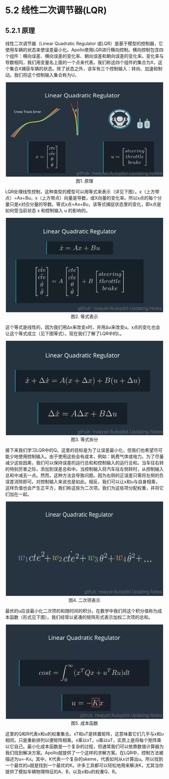 # 5.2 线性二次调节器(LQR)

## 5.2.1 原理

线性二次调节器（Linear Quadratic Regulator 或LQR）是基于模型的控制器，它使用车辆的状态来使误差最小化。Apollo使用LQR进行横向控制。横向控制包含四个组件：横向误差、横向误差的变化率、朝向误差和朝向误差的变化率。变化率与导数相同，我们用变量名上面的一个点来代表。我们称这四个组件的集合为X，这个集合X捕获车辆的状态。除了状态之外，该车有三个控制输入：转向、加速和制动。我们将这个控制输入集合称为U。

<div align=center>
<img src="./imgs/5.2.1.jpg" width="500" height="300"> 
</div>
<div align=center>图1. 原理 </div>

LQR处理线性控制，这种类型的模型可以用等式来表示（详见下图）。x（上方带点）=Ax+Bu，x（上方带点）向量是导数，或X向量的变化率。所以x点的每个分量只是x对应分量的导数。等式x点=Ax+Bu，该等式捕捉状态里的变化，即x点是如何受当前状态 x 和控制输入 u 的影响的。

<div align=center>
<img src="./imgs/5.2.2.jpg" width="500" height="300"> 
</div>
<div align=center>图2. 等式表示 </div>

这个等式是线性的，因为我们用∆x来改变x时，并用∆u来改变u。x点的变化也会让这个等式成立（见下图等式）。现在我们了解了LQR中的L。

<div align=center>
<img src="./imgs/5.2.3.jpg" width="500" height="300"> 
</div>
<div align=center>图3. 等式拆分 </div>

接下来我们学习LQR中的Q。这里的目标是为了让误差最小化，但我们也希望尽可能少地使用控制输入。由于使用这些会有成本，例如：耗费气体或电力。为了尽量减少这些因素，我们可以保持误差的运行总和和控制输入的运行总和。当车往右转的特别厉害之际，添加到误差总和中。当控制输入将汽车往左侧转时，从控制输入总和中减去一点。然而，这种方法会导致问题。因为右侧的正误差只需将左侧的负误差消除即可。对控制输入来说也是如此。相反，我们可以让x和u与自身相乘，这样负值也会产生正平方，我们称这些为二次项。我们为这些项分配权重，并将它们加在一起。

<div align=center>
<img src="./imgs/5.2.4.jpg" width="500" height="300"> 
</div>
<div align=center>图4. 二次项表示 </div>

最优的u应该最小化二次项的和随时间的积分。在数学中我们将这个积分值称为成本函数（形式见下图）。我们经常以紧凑的矩阵形式表示加权二次项的总和。

<div align=center>
<img src="./imgs/5.2.5.jpg" width="500" height="300"> 
</div>
<div align=center>图5. 成本函数 </div>

这里的Q和R代表x和u的权重集合。xT和uT是转置矩阵，这意味着它们几乎与x和u相同，只是重新排列以便矩阵相乘。x乘以xT，u乘以uT，实质上是将每个矩阵乘以它自己。最小化成本函数是一个复杂的过程，但通常我们可以依靠数值计算器为我们找到解决方案。Apollo就提供了一个这样的求解方案。在LQR中，控制方法被描述为u=-Kx。其中，K代表一个复杂的skeme，代表如何从x计算出u。所以找到一个最优的u就是找到一个最优的K。许多工具都可以轻松地用来解决K，尤其当你提供了模拟车辆物理特征的A、B，以及x和u的权重Q、R。